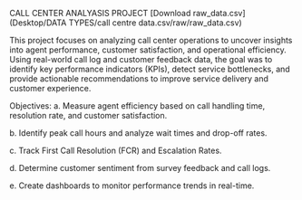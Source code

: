 CALL CENTER ANALYASIS PROJECT
[Download raw_data.csv] (Desktop/DATA TYPES/call centre data.csv/raw/raw_data.csv)

This project focuses on analyzing call center operations to uncover insights into agent performance, customer satisfaction, and operational efficiency. Using real-world call log and customer feedback data, the goal was to identify key performance indicators (KPIs), detect service bottlenecks, and provide actionable recommendations to improve service delivery and customer experience.

Objectives:
a. Measure agent efficiency based on call handling time, resolution rate, and customer satisfaction.

b. Identify peak call hours and analyze wait times and drop-off rates.

c. Track First Call Resolution (FCR) and Escalation Rates.

d. Determine customer sentiment from survey feedback and call logs.

e. Create dashboards to monitor performance trends in real-time.
